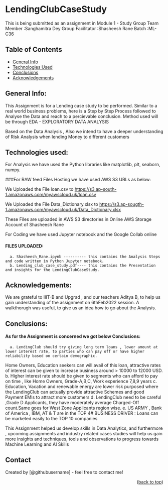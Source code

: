 # LendingClubCaseStudy
This is being submitted as an assignment in Module 1 - Study Group
      Team Member :Sanghamitra Dey 
Group Facilitator :Shasheesh Rane
            Batch :ML-C36 


## Table of Contents
* [General Info](#general-information)
* [Technologies Used](#technologies-used)
* [Conclusions](#conclusions)
* [Acknowledgements](#acknowledgements)

<!-- ABOUT THE PROJECT -->
## General Info:

This Assignment is for a Lending case study to be performed. Similar to a real world business problems, here is a Step by Step Process followed to Analyse the Data and reach to a percievable conclusion. Method used will be through EDA - EXPLORATORY DATA ANALYSIS

Based on the Data Analysis , Also we intend to have a deeper understanding of Risk Analysis when lending Money to different customers


## Technologies used:

For Analysis we have used the Python libraries like matplotlib, plt, seaborn, numpy.

###For RAW feed Files Hosting we have used AWS S3 URLs as below:

We Uploaded the File loan.csv to https://s3.ap-south-1.amazonaws.com/myawscloud.uk/loan.csv

We Uploaded the File Data_Dictionary.xlsx to https://s3.ap-sougth-1.amazonaws.com/myawscloud.uk/Data_Dictionary.xlsx

These Files are uploaded in AWS S3 directories in Online AWS Storage Account of Shasheesh Rane

For Coding we have used Jupyter notebook and the Google Collab online

#### FILES UPLOADED:
      a. Shasheesh_Rane.ipynb ---------- this contains the Analysis Steps and code written in Python Jupyter notebook.
      b. Lending_club_case_study.pdf---- this contains the Presentation and insights for the LendingClubCaseStudy.


## Acknowledgements:

We are grateful to IIIT-B and Upgrad , and our teachers Aditya B, to help us gain understanding of the assignment on 6thFeb2022 session.
A walkthorugh was useful, to give us an idea how to go about the Analysis.


## Conclusions:

#### As for the Assignment is concerned we got below Conclusions:
      a. LendingClub should try giving long term loans , lower amount at lower interest rate, to parties who can pay off or have higher reliability based on certain demographic.
Home Owners, Education seekers can will avail of this loan, attractive rates of interest can be given to increase business around > 10000 to 12000 USD.
      b. Higher interest rate should be given to segments who can afford to pay on time , like Home Owners, Grade-A,B,C, Work experience 7,8,9 years
      c. Education, Vacation and renewable energy are lower risk purposed where the LendingClub can actually provide attractive Schemes and good Payment EMIs to attract more customers
      d. LendingClub need to be careful ,Grade D Applicants, they have moderately average Charged-Off count.Same goes for West Zone Applicants region wise.
      e. US ARMY , Bank of America , IBM, AT & T are in the TOP 4# BUSINESS DRIVER : Loans can be marketed easily to the TOP 10 companies

This Assignment helped us develop skills in Data Analytics, and furthermore , upcoming assignments and industry related cases studies will help us gain
more insights and techniques, tools and observations to progress towards Machine Learning and AI Skills


## Contact
Created by [@githubusername] - feel free to contact me!

<p align="right">(<a href="#top">back to top</a>)</p>
